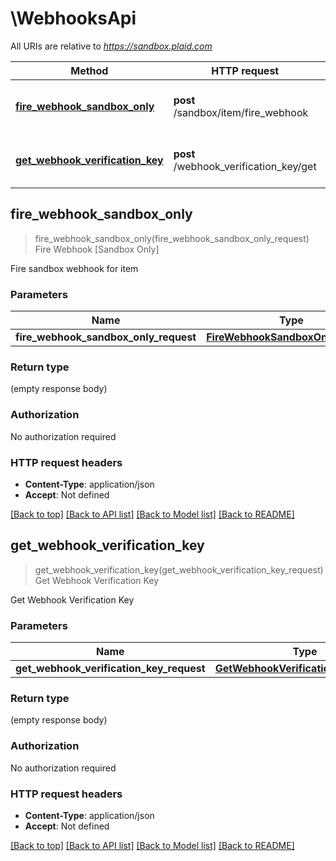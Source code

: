 # \WebhooksApi

All URIs are relative to *https://sandbox.plaid.com*

Method | HTTP request | Description
------------- | ------------- | -------------
[**fire_webhook_sandbox_only**](WebhooksApi.md#fire_webhook_sandbox_only) | **post** /sandbox/item/fire_webhook | Fire Webhook [Sandbox Only]
[**get_webhook_verification_key**](WebhooksApi.md#get_webhook_verification_key) | **post** /webhook_verification_key/get | Get Webhook Verification Key



## fire_webhook_sandbox_only

> fire_webhook_sandbox_only(fire_webhook_sandbox_only_request)
Fire Webhook [Sandbox Only]

Fire sandbox webhook for item

### Parameters


Name | Type | Description  | Required | Notes
------------- | ------------- | ------------- | ------------- | -------------
**fire_webhook_sandbox_only_request** | [**FireWebhookSandboxOnlyRequest**](FireWebhookSandboxOnlyRequest.md) |  | [required] |

### Return type

 (empty response body)

### Authorization

No authorization required

### HTTP request headers

- **Content-Type**: application/json
- **Accept**: Not defined

[[Back to top]](#) [[Back to API list]](../README.md#documentation-for-api-endpoints) [[Back to Model list]](../README.md#documentation-for-models) [[Back to README]](../README.md)


## get_webhook_verification_key

> get_webhook_verification_key(get_webhook_verification_key_request)
Get Webhook Verification Key

Get Webhook Verification Key

### Parameters


Name | Type | Description  | Required | Notes
------------- | ------------- | ------------- | ------------- | -------------
**get_webhook_verification_key_request** | [**GetWebhookVerificationKeyRequest**](GetWebhookVerificationKeyRequest.md) |  | [required] |

### Return type

 (empty response body)

### Authorization

No authorization required

### HTTP request headers

- **Content-Type**: application/json
- **Accept**: Not defined

[[Back to top]](#) [[Back to API list]](../README.md#documentation-for-api-endpoints) [[Back to Model list]](../README.md#documentation-for-models) [[Back to README]](../README.md)

